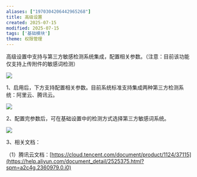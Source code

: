 ```yaml
---
aliases: ["1970304206442965268"]
title: 高级设置
created: 2025-07-15
modified: 2025-07-15
tags: ['基础模块']
theme: 权限管理
---
```


高级设置中支持与第三方敏感检测系统集成，配置相关参数。（注意：目前该功能仅支持上传附件的敏感词检测）

![](https://myhelpdoc.oss-cn-heyuan.aliyuncs.com/mdimages/e66918bd52b406a0834749de4584186d.jpg)

1、启用后，下方支持配置相关参数。目前系统标准支持集成两种第三方检测系统：阿里云、腾讯云。

![](https://myhelpdoc.oss-cn-heyuan.aliyuncs.com/mdimages/f6a33d095dbec515a52959674907bd04.jpg)

2、配置完参数后，可在基础设置中的检测方式选择第三方敏感词系统。

![](https://myhelpdoc.oss-cn-heyuan.aliyuncs.com/mdimages/5f6018bdb431e044386b6f42644a742d.jpg)

3、相关文档：

（1）腾讯云文档：[https://cloud.tencent.com/document/product/1124/37115](https://help.aliyun.com/document_detail/2525375.html?spm=a2c4g.2360979.0.i0)

